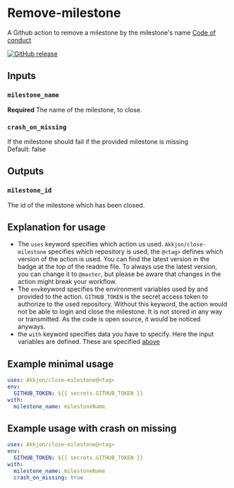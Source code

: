 # Remove-milestone

A Github action to remove a milestone by the milestone's name
[Code of conduct](CODE_OF_CONDUCT.md)

[![GitHub release](https://img.shields.io/github/tag/Akkjon/close-milestone.svg)](https://gitHub.com/Akkjon/close-milestone/releases/)

## Inputs

### `milestone_name`

**Required** The name of the milestone, to close.

### `crash_on_missing`

If the milestone should fail if the provided milestone is missing<br> Default:
false

## Outputs

### `milestone_id`

The id of the milestone which has been closed.

## Explanation for usage

- The `uses` keyword specifies which action us used. `Akkjon/close-milestone`
  specifies which repository is used, the `@<tag>` defines which version of the
  action is used. You can find the latest version in the badge at the top of the
  readme file. To always use the latest version, you can change it to `@master`,
  but please be aware that changes in the action might break your workflow.
- The `env`keyword specifies the environment variables used by and provided to
  the action. `GITHUB_TOKEN` is the secret access token to authorize to the used
  repository. Without this keyword, the action would not be able to login and
  close the milestone. It is not stored in any way or transmitted. As the code
  is open source, it would be noticed anyways.
- the `with` keyword specifies data you have to specify. Here the input
  variables are defined. These are specified [above](#inputs)

## Example minimal usage

```yaml
uses: Akkjon/close-milestone@<tag>
env:
  GITHUB_TOKEN: ${{ secrets.GITHUB_TOKEN }}
with:
  milestone_name: milestoneName
```

## Example usage with crash on missing

```yaml
uses: Akkjon/close-milestone@<tag>
env:
  GITHUB_TOKEN: ${{ secrets.GITHUB_TOKEN }}
with:
  milestone_name: milestoneName
  crash_on_missing: true
```
